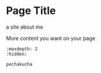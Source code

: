 # Page Title

a site about me


More content you want on your page



<!-- use this to make a menu when you add more pages -->
```{toctree}
:maxdepth: 2
:hidden:

pechakucha
```
